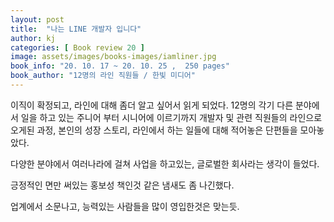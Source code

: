```yaml
---
layout: post
title:  "나는 LINE 개발자 입니다"
author: kj
categories: [ Book review 20 ]
image: assets/images/books-images/iamliner.jpg
book_info: "20. 10. 17 ~ 20. 10. 25 ,  250 pages"
book_author: "12명의 라인 직원들 / 한빛 미디어"
---
```

이직이 확정되고, 라인에 대해 좀더 알고 싶어서 읽게 되었다. 12명의 각기 다른 분야에서 일을 하고 있는 주니어 부터 시니어에 이르기까지 개발자 및 관련 직원들의 라인으로 오게된 과정, 본인의 성장 스토리, 라인에서 하는 일들에 대해 적어놓은 단편들을 모아놓았다.

다양한 분야에서 여러나라에 걸쳐 사업을 하고있는, 글로벌한 회사라는 생각이 들었다.

긍정적인 면만 써있는 홍보성 책인것 같은 냄새도 좀 나긴했다.

업계에서 소문나고, 능력있는 사람들을 많이 영입한것은 맞는듯.

